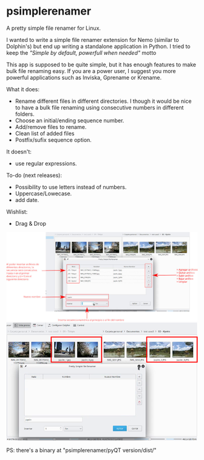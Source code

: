 # psimplerenamer
A pretty simple file renamer for Linux.

I wanted to write a simple file renamer extension for Nemo (similar to Dolphin's) but end up writing a standalone application in Python.
I tried to keep the <i>"Simple by default, powerfull when needed"</i> motto

This app is supposed to be quite simple, but it has enough features to make bulk file renaming easy.
If you are a power user, I suggest you more powerful applications such as Inviska, Gprename or Krename.

What it does:
- Rename different files in different directories. I though it would be nice to have a bulk file renaming using consecutive numbers in different folders.
- Choose an initial/ending sequence number.
- Add/remove files to rename.
- Clean list of added files
- Postfix/sufix sequence option.

It doesn't:
- use regular expressions. 

To-do (next releases):
- Possibility to use letters instead of numbers.
- Uppercase/Lowecase.
- add date.

Wishlist:
- Drag & Drop

<img src="explanation.png">
<img src="result.png">

PS: there's a binary at "psimplerenamer/pyQT version/dist/"

